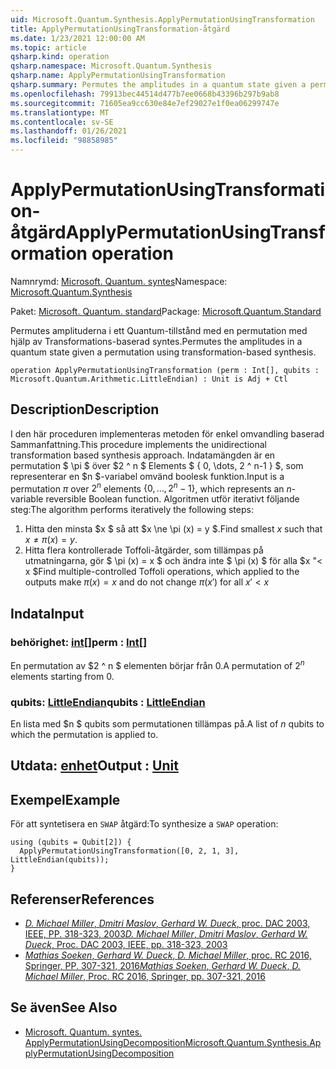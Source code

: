 ```yaml
---
uid: Microsoft.Quantum.Synthesis.ApplyPermutationUsingTransformation
title: ApplyPermutationUsingTransformation-åtgärd
ms.date: 1/23/2021 12:00:00 AM
ms.topic: article
qsharp.kind: operation
qsharp.namespace: Microsoft.Quantum.Synthesis
qsharp.name: ApplyPermutationUsingTransformation
qsharp.summary: Permutes the amplitudes in a quantum state given a permutation using transformation-based synthesis.
ms.openlocfilehash: 79913bec44514d477b7ee0668b43396b297b9ab8
ms.sourcegitcommit: 71605ea9cc630e84e7ef29027e1f0ea06299747e
ms.translationtype: MT
ms.contentlocale: sv-SE
ms.lasthandoff: 01/26/2021
ms.locfileid: "98858985"
---
```

# <a name="applypermutationusingtransformation-operation"></a><span data-ttu-id="81cbb-102">ApplyPermutationUsingTransformation-åtgärd</span><span class="sxs-lookup"><span data-stu-id="81cbb-102">ApplyPermutationUsingTransformation operation</span></span>

<span data-ttu-id="81cbb-103">Namnrymd: [Microsoft. Quantum. syntes](xref:Microsoft.Quantum.Synthesis)</span><span class="sxs-lookup"><span data-stu-id="81cbb-103">Namespace: [Microsoft.Quantum.Synthesis](xref:Microsoft.Quantum.Synthesis)</span></span>

<span data-ttu-id="81cbb-104">Paket: [Microsoft. Quantum. standard](https://nuget.org/packages/Microsoft.Quantum.Standard)</span><span class="sxs-lookup"><span data-stu-id="81cbb-104">Package: [Microsoft.Quantum.Standard](https://nuget.org/packages/Microsoft.Quantum.Standard)</span></span>


<span data-ttu-id="81cbb-105">Permutes amplituderna i ett Quantum-tillstånd med en permutation med hjälp av Transformations-baserad syntes.</span><span class="sxs-lookup"><span data-stu-id="81cbb-105">Permutes the amplitudes in a quantum state given a permutation using transformation-based synthesis.</span></span>

```qsharp
operation ApplyPermutationUsingTransformation (perm : Int[], qubits : Microsoft.Quantum.Arithmetic.LittleEndian) : Unit is Adj + Ctl
```


## <a name="description"></a><span data-ttu-id="81cbb-106">Description</span><span class="sxs-lookup"><span data-stu-id="81cbb-106">Description</span></span>

<span data-ttu-id="81cbb-107">I den här proceduren implementeras metoden för enkel omvandling baserad Sammanfattning.</span><span class="sxs-lookup"><span data-stu-id="81cbb-107">This procedure implements the unidirectional transformation based synthesis approach.</span></span>  <span data-ttu-id="81cbb-108">Indatamängden är en permutation $ \pi $ över $2 ^ n $ Elements $ \{ 0, \dots, 2 ^ n-1 \} $, som representerar en $n $-variabel omvänd boolesk funktion.</span><span class="sxs-lookup"><span data-stu-id="81cbb-108">Input is a permutation $\pi$ over $2^n$ elements $\{0, \dots, 2^n-1\}$, which represents an $n$-variable reversible Boolean function.</span></span>
<span data-ttu-id="81cbb-109">Algoritmen utför iterativt följande steg:</span><span class="sxs-lookup"><span data-stu-id="81cbb-109">The algorithm performs iteratively the following steps:</span></span>

1. <span data-ttu-id="81cbb-110">Hitta den minsta $x $ så att $x \ne \pi (x) = y $.</span><span class="sxs-lookup"><span data-stu-id="81cbb-110">Find smallest $x$ such that $x \ne \pi(x) = y$.</span></span>
2. <span data-ttu-id="81cbb-111">Hitta flera kontrollerade Toffoli-åtgärder, som tillämpas på utmatningarna, gör $ \pi (x) = x $ och ändra inte $ \pi (x) $ för alla $x "< x $</span><span class="sxs-lookup"><span data-stu-id="81cbb-111">Find multiple-controlled Toffoli operations, which applied to the outputs make $\pi(x) = x$ and do not change $\pi(x')$ for all $x' < x$</span></span>

## <a name="input"></a><span data-ttu-id="81cbb-112">Indata</span><span class="sxs-lookup"><span data-stu-id="81cbb-112">Input</span></span>

### <a name="perm--int"></a><span data-ttu-id="81cbb-113">behörighet: [int](xref:microsoft.quantum.lang-ref.int)[]</span><span class="sxs-lookup"><span data-stu-id="81cbb-113">perm : [Int](xref:microsoft.quantum.lang-ref.int)[]</span></span>

<span data-ttu-id="81cbb-114">En permutation av $2 ^ n $ elementen börjar från 0.</span><span class="sxs-lookup"><span data-stu-id="81cbb-114">A permutation of $2^n$ elements starting from 0.</span></span>


### <a name="qubits--littleendian"></a><span data-ttu-id="81cbb-115">qubits: [LittleEndian](xref:Microsoft.Quantum.Arithmetic.LittleEndian)</span><span class="sxs-lookup"><span data-stu-id="81cbb-115">qubits : [LittleEndian](xref:Microsoft.Quantum.Arithmetic.LittleEndian)</span></span>

<span data-ttu-id="81cbb-116">En lista med $n $ qubits som permutationen tillämpas på.</span><span class="sxs-lookup"><span data-stu-id="81cbb-116">A list of $n$ qubits to which the permutation is applied to.</span></span>



## <a name="output--unit"></a><span data-ttu-id="81cbb-117">Utdata: [enhet](xref:microsoft.quantum.lang-ref.unit)</span><span class="sxs-lookup"><span data-stu-id="81cbb-117">Output : [Unit](xref:microsoft.quantum.lang-ref.unit)</span></span>



## <a name="example"></a><span data-ttu-id="81cbb-118">Exempel</span><span class="sxs-lookup"><span data-stu-id="81cbb-118">Example</span></span>

<span data-ttu-id="81cbb-119">För att syntetisera en `SWAP` åtgärd:</span><span class="sxs-lookup"><span data-stu-id="81cbb-119">To synthesize a `SWAP` operation:</span></span>

```qsharp
using (qubits = Qubit[2]) {
  ApplyPermutationUsingTransformation([0, 2, 1, 3], LittleEndian(qubits));
}
```

## <a name="references"></a><span data-ttu-id="81cbb-120">Referenser</span><span class="sxs-lookup"><span data-stu-id="81cbb-120">References</span></span>

- [<span data-ttu-id="81cbb-121">*D. Michael Miller*, *Dmitri Maslov*, *Gerhard W. Dueck*, proc. DAC 2003, IEEE, PP. 318-323, 2003</span><span class="sxs-lookup"><span data-stu-id="81cbb-121">*D. Michael Miller*, *Dmitri Maslov*, *Gerhard W. Dueck*, Proc. DAC 2003, IEEE, pp. 318-323, 2003</span></span>](https://doi.org/10.1145/775832.775915)
- [<span data-ttu-id="81cbb-122">*Mathias Soeken*, *Gerhard W. Dueck*, *D. Michael Miller*, proc. RC 2016, Springer, PP. 307-321, 2016</span><span class="sxs-lookup"><span data-stu-id="81cbb-122">*Mathias Soeken*, *Gerhard W. Dueck*, *D. Michael Miller*, Proc. RC 2016, Springer, pp. 307-321, 2016</span></span>](https://doi.org/10.1007/978-3-319-40578-0_22)

## <a name="see-also"></a><span data-ttu-id="81cbb-123">Se även</span><span class="sxs-lookup"><span data-stu-id="81cbb-123">See Also</span></span>

- [<span data-ttu-id="81cbb-124">Microsoft. Quantum. syntes. ApplyPermutationUsingDecomposition</span><span class="sxs-lookup"><span data-stu-id="81cbb-124">Microsoft.Quantum.Synthesis.ApplyPermutationUsingDecomposition</span></span>](xref:Microsoft.Quantum.Synthesis.ApplyPermutationUsingDecomposition)